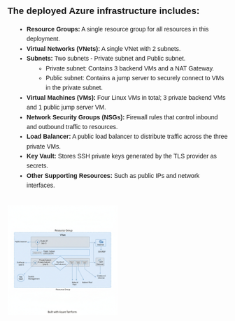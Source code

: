 <!DOCTYPE html>
<html lang="en">
<head>
    <meta charset="UTF-8" />
    <meta name="viewport" content="width=device-width, initial-scale=1" />
    <title>Azure Infrastructure Overview</title>
    <style>
        body {
            font-family: Arial, sans-serif;
            line-height: 1.6;
            margin: 20px;
        }
        h2 {
            font-weight: bold;
            margin-bottom: 10px;
        }
        ul {
            list-style-type: disc;
            margin-left: 20px;
        }
        ul ul {
            list-style-type: circle;
            margin-left: 20px;
        }
    </style>
</head>
<body>
    <h2>The deployed Azure infrastructure includes:</h2>
    <ul>
        <li><strong>Resource Groups:</strong> A single resource group for all resources in this deployment.</li>
        <li><strong>Virtual Networks (VNets):</strong> A single VNet with 2 subnets.</li>
        <li><strong>Subnets:</strong> Two subnets - Private subnet and Public subnet.
            <ul>
                <li>Private subnet: Contains 3 backend VMs and a NAT Gateway.</li>
                <li>Public subnet: Contains a jump server to securely connect to VMs in the private subnet.</li>
            </ul>
        </li>
        <li><strong>Virtual Machines (VMs):</strong> Four Linux VMs in total; 3 private backend VMs and 1 public jump server VM.</li>
        <li><strong>Network Security Groups (NSGs):</strong> Firewall rules that control inbound and outbound traffic to resources.</li>
        <li><strong>Load Balancer:</strong> A public load balancer to distribute traffic across the three private VMs.</li>
        <li><strong>Key Vault:</strong> Stores SSH private keys generated by the TLS provider as secrets.</li>
        <li><strong>Other Supporting Resources:</strong> Such as public IPs and network interfaces.</li>
    </ul>

<img src="azure-architecture-diagram.png" alt="Azure Infrastructure Architecture" style="max-width: 50%; height: auto; margin-top: 20px;" />

</body>
</html>
